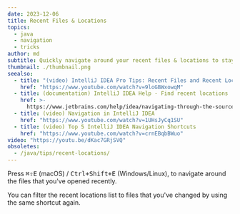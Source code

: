```yaml
---
date: 2023-12-06
title: Recent Files & Locations
topics:
  - java
  - navigation
  - tricks
author: md
subtitle: Quickly navigate around your recent files & locations to stay in your current working context.
thumbnail: ./thumbnail.png
seealso:
  - title: "(video) IntelliJ IDEA Pro Tips: Recent Files and Recent Locations"
    href: "https://www.youtube.com/watch?v=9loGBWxowqM"
  - title: (documentation) IntelliJ IDEA Help - Find recent locations
    href: >-
      https://www.jetbrains.com/help/idea/navigating-through-the-source-code.html#recent_locations
  - title: (video) Navigation in IntelliJ IDEA
    href: "https://www.youtube.com/watch?v=1UHsJyCq1SU"
  - title: (video) Top 5 IntelliJ IDEA Navigation Shortcuts
    href: "https://www.youtube.com/watch?v=crnEBqbBWuo"
video: "https://youtu.be/dKac7GRjSVQ"
obsoletes:
  - /java/tips/recent-locations/
---
```


Press <kbd>⌘⇧E</kbd> (macOS) / <kbd>Ctrl+Shift+E</kbd> (Windows/Linux), to navigate around the files that you've opened recently.

You can filter the recent locations list to files that you've changed by using the same shortcut again.
